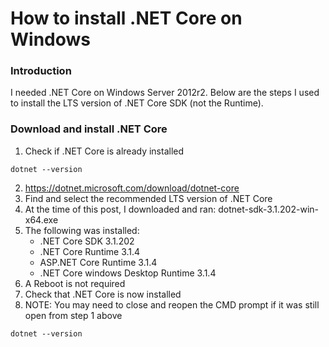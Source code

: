 # How to install .NET Core on Windows

### Introduction
I needed .NET Core on Windows Server 2012r2. Below are the steps I used to install the LTS version of .NET Core SDK (not the Runtime).

### Download and install .NET Core
1. Check if .NET Core is already installed
```
dotnet --version
```
2. https://dotnet.microsoft.com/download/dotnet-core
3. Find and select the recommended LTS version of .NET Core
4. At the time of this post, I downloaded and ran: dotnet-sdk-3.1.202-win-x64.exe
5. The following was installed:
	- .NET Core SDK 3.1.202
	- .NET Core Runtime 3.1.4
	- ASP.NET Core Runtime 3.1.4
	- .NET Core windows Desktop Runtime 3.1.4
6. A Reboot is not required
7. Check that .NET Core is now installed 
8. NOTE: You may need to close and reopen the CMD prompt if it was still open from step 1 above
```
dotnet --version
```
